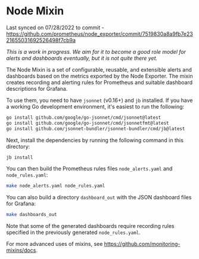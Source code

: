 # Node Mixin

Last synced on 07/28/2022 to commit - https://github.com/prometheus/node_exporter/commit/7519830a8a9fb7e2321655031692526498f7cb9a

_This is a work in progress. We aim for it to become a good role model for alerts
and dashboards eventually, but it is not quite there yet._

The Node Mixin is a set of configurable, reusable, and extensible alerts and
dashboards based on the metrics exported by the Node Exporter. The mixin creates
recording and alerting rules for Prometheus and suitable dashboard descriptions
for Grafana.

To use them, you need to have `jsonnet` (v0.16+) and `jb` installed. If you
have a working Go development environment, it's easiest to run the following:

```bash
go install github.com/google/go-jsonnet/cmd/jsonnet@latest
go install github.com/google/go-jsonnet/cmd/jsonnetfmt@latest
go install github.com/jsonnet-bundler/jsonnet-bundler/cmd/jb@latest
```

Next, install the dependencies by running the following command in this
directory:

```bash
jb install
```

You can then build the Prometheus rules files `node_alerts.yaml` and
`node_rules.yaml`:

```bash
make node_alerts.yaml node_rules.yaml
```

You can also build a directory `dashboard_out` with the JSON dashboard files
for Grafana:

```bash
make dashboards_out
```

Note that some of the generated dashboards require recording rules specified in
the previously generated `node_rules.yaml`.

For more advanced uses of mixins, see
<https://github.com/monitoring-mixins/docs>.
